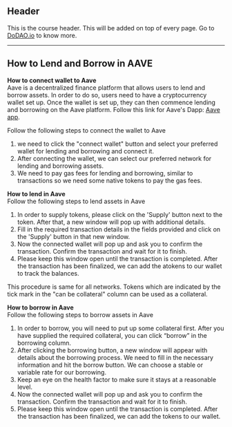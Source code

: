 ## Header
This is the course header. This will be added on top of every page. Go to [DoDAO.io](https://www.dodao.io) to know more.

 ---
 
 ## How to Lend and Borrow in AAVE
 
 **How to connect wallet to Aave**        
Aave is a decentralized finance platform that allows users to lend and borrow assets. In order to do so, users need to have a cryptocurrency wallet set up. 
Once the wallet is set up, they can then commence lending and borrowing on the Aave platform. Follow this link for Aave's Dapp: [Aave app](https://app.aave.com/).

Follow the following steps to connect the wallet to Aave

1. we need to click the "connect wallet" button and select your preferred wallet for lending and borrowing and connect it.
2. After connecting the wallet, we can select our preferred network for lending and borrowing assets.
3. We need to pay gas fees for lending and borrowing, similar to transactions so we need some native tokens to pay the gas fees.
 
 **How to lend in Aave**        
Follow the following steps to lend assets in  Aave

1. In order to supply tokens, please click on the 'Supply' button next to the token. After that, a new window will pop up with additional details.
2. Fill in the required transaction details in the fields provided and click on the 'Supply' button in that new window.
3. Now the connected wallet will pop up and ask you to confirm the transaction. Confirm the transaction and wait for it to finish.
4. Please keep this window open until the transaction is completed. After the transaction has been finalized, we can add the atokens to our wallet to track the balances.

This procedure is same for all networks. Tokens which are indicated by the tick mark in the "can be collateral" column can be used as a collateral.
 
 **How to borrow in Aave**        
Follow the following steps to borrow assets in  Aave

1. In order to borrow, you will need to put up some collateral first. After you have supplied the required collateral, you can click “borrow” in the borrowing column.
2. After clicking the borrowing button, a new window will appear with details about the borrowing process. We need to fill in the necessary information and hit the borrow button. 
   We can choose a stable or variable rate for our borrowing.
3. Keep an eye on the health factor to make sure it stays at a reasonable level.
4. Now the connected wallet will pop up and ask you to confirm the transaction. Confirm the transaction and wait for it to finish.
5. Please keep this window open until the transaction is completed. After the transaction has been finalized, we can add the tokens to our wallet.
 
 
